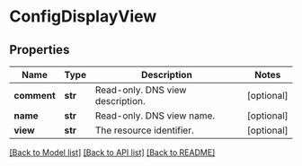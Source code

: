 # ConfigDisplayView

## Properties
Name | Type | Description | Notes
------------ | ------------- | ------------- | -------------
**comment** | **str** | Read-only. DNS view description. | [optional] 
**name** | **str** | Read-only. DNS view name. | [optional] 
**view** | **str** | The resource identifier. | [optional] 

[[Back to Model list]](../README.md#documentation-for-models) [[Back to API list]](../README.md#documentation-for-api-endpoints) [[Back to README]](../README.md)



